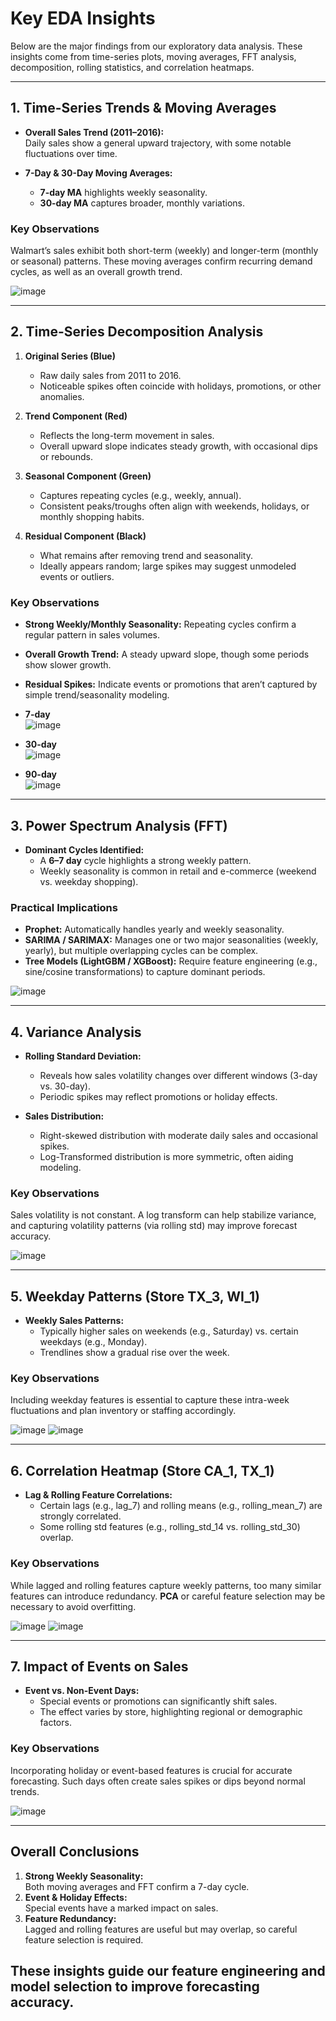 # Key EDA Insights

Below are the major findings from our exploratory data analysis. These insights come from time-series plots, moving averages, FFT analysis, decomposition, rolling statistics, and correlation heatmaps.

---

## 1. Time-Series Trends & Moving Averages

- **Overall Sales Trend (2011–2016):**  
  Daily sales show a general upward trajectory, with some notable fluctuations over time.

- **7-Day & 30-Day Moving Averages:**  
  - **7-day MA** highlights weekly seasonality.  
  - **30-day MA** captures broader, monthly variations.

### Key Observations
Walmart’s sales exhibit both short-term (weekly) and longer-term (monthly or seasonal) patterns. These moving averages confirm recurring demand cycles, as well as an overall growth trend.

![image](https://github.com/user-attachments/assets/d46108e3-8060-4ab8-b177-d3a4da8d8f3a)

---

## 2. Time-Series Decomposition Analysis

1. **Original Series (Blue)**  
   - Raw daily sales from 2011 to 2016.  
   - Noticeable spikes often coincide with holidays, promotions, or other anomalies.

2. **Trend Component (Red)**  
   - Reflects the long-term movement in sales.  
   - Overall upward slope indicates steady growth, with occasional dips or rebounds.

3. **Seasonal Component (Green)**  
   - Captures repeating cycles (e.g., weekly, annual).  
   - Consistent peaks/troughs often align with weekends, holidays, or monthly shopping habits.

4. **Residual Component (Black)**  
   - What remains after removing trend and seasonality.  
   - Ideally appears random; large spikes may suggest unmodeled events or outliers.

### Key Observations
- **Strong Weekly/Monthly Seasonality:** Repeating cycles confirm a regular pattern in sales volumes.  
- **Overall Growth Trend:** A steady upward slope, though some periods show slower growth.  
- **Residual Spikes:** Indicate events or promotions that aren’t captured by simple trend/seasonality modeling.

- **7-day**  
  ![image](https://github.com/user-attachments/assets/4c510fcd-8f4a-47b0-8b8e-69b8c2466506)  
- **30-day**  
  ![image](https://github.com/user-attachments/assets/a0e78e4d-6a05-4936-8cf5-0e7d39bcf80f)  
- **90-day**  
  ![image](https://github.com/user-attachments/assets/e8cb2676-bb52-4e16-aca2-4c81c54b60e6)

---

## 3. Power Spectrum Analysis (FFT)

- **Dominant Cycles Identified:**  
  - A **6–7 day** cycle highlights a strong weekly pattern.  
  - Weekly seasonality is common in retail and e-commerce (weekend vs. weekday shopping).

### Practical Implications
- **Prophet:** Automatically handles yearly and weekly seasonality.  
- **SARIMA / SARIMAX:** Manages one or two major seasonalities (weekly, yearly), but multiple overlapping cycles can be complex.  
- **Tree Models (LightGBM / XGBoost):** Require feature engineering (e.g., sine/cosine transformations) to capture dominant periods.

![image](https://github.com/user-attachments/assets/e30ec9c9-70ef-46f2-afda-751bf827a9ee)


---

## 4. Variance Analysis

- **Rolling Standard Deviation:**  
  - Reveals how sales volatility changes over different windows (3-day vs. 30-day).  
  - Periodic spikes may reflect promotions or holiday effects.

- **Sales Distribution:**  
  - Right-skewed distribution with moderate daily sales and occasional spikes.  
  - Log-Transformed distribution is more symmetric, often aiding modeling.

### Key Observations
Sales volatility is not constant. A log transform can help stabilize variance, and capturing volatility patterns (via rolling std) may improve forecast accuracy.

![image](https://github.com/user-attachments/assets/a8a77e48-74b9-426a-a0ea-76c676e300a1)

---

## 5. Weekday Patterns (Store TX_3, WI_1)

- **Weekly Sales Patterns:**  
  - Typically higher sales on weekends (e.g., Saturday) vs. certain weekdays (e.g., Monday).  
  - Trendlines show a gradual rise over the week.

### Key Observations
Including weekday features is essential to capture these intra-week fluctuations and plan inventory or staffing accordingly.

![image](https://github.com/user-attachments/assets/13455a61-dd30-4114-9fb2-cef1176c9c38)
![image](https://github.com/user-attachments/assets/88828fb6-1a4b-4eda-a61f-09e4f9fc5815)

---

## 6. Correlation Heatmap (Store CA_1, TX_1)

- **Lag & Rolling Feature Correlations:**  
  - Certain lags (e.g., lag_7) and rolling means (e.g., rolling_mean_7) are strongly correlated.  
  - Some rolling std features (e.g., rolling_std_14 vs. rolling_std_30) overlap.

### Key Observations
While lagged and rolling features capture weekly patterns, too many similar features can introduce redundancy. **PCA** or careful feature selection may be necessary to avoid overfitting.

![image](https://github.com/user-attachments/assets/794800e3-d5c5-4338-af12-38c69c13a4d0)
![image](https://github.com/user-attachments/assets/e39ed5ce-f089-452c-a541-991d140127e2)

---

## 7. Impact of Events on Sales

- **Event vs. Non-Event Days:**  
  - Special events or promotions can significantly shift sales.  
  - The effect varies by store, highlighting regional or demographic factors.

### Key Observations
Incorporating holiday or event-based features is crucial for accurate forecasting. Such days often create sales spikes or dips beyond normal trends.

![image](https://github.com/user-attachments/assets/54836e67-1b48-42b5-a281-e82931004bfb)

---

## Overall Conclusions

1. **Strong Weekly Seasonality:**  
   Both moving averages and FFT confirm a 7-day cycle.
2. **Event & Holiday Effects:**  
   Special events have a marked impact on sales.
3. **Feature Redundancy:**  
   Lagged and rolling features are useful but may overlap, so careful feature selection is required.

These insights guide our feature engineering and model selection to improve forecasting accuracy.
---

